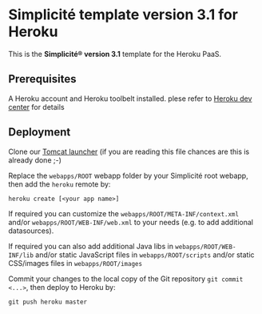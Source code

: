 Simplicit&eacute; template version 3.1 for Heroku
=================================================

This is the **Simplicit&eacute;&reg; version 3.1** template for the Heroku PaaS.

Prerequisites
-------------

A Heroku account and Heroku toolbelt installed. plese refer to [Heroku dev center](https://devcenter.heroku.com/)  for details

Deployment
----------

Clone our [Tomcat launcher](https://github.com/simplicitesoftware/heroku-template) (if you are reading this file chances are this is already done ;-)

Replace the `webapps/ROOT` webapp folder by your Simplicit&eacute; root webapp, then add the `heroku` remote by:

```
heroku create [<your app name>]
```

If required you can customize the `webapps/ROOT/META-INF/context.xml` and/or `webapps/ROOT/WEB-INF/web.xml` to your needs (e.g. to add additional datasources).

If required you can also add additional Java libs in `webapps/ROOT/WEB-INF/lib`
and/or static JavaScript files in `webapps/ROOT/scripts`
and/or static CSS/images files in `webapps/ROOT/images`

Commit your changes to the local copy of the Git repository `git commit <...>`, then deploy to Heroku by:

```
git push heroku master
```
